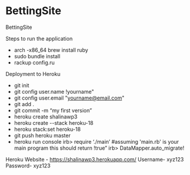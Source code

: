 # BettingSite
BettingSite

Steps to run the application

-	arch -x86_64 brew install ruby
-	sudo bundle install
-	rackup config.ru

Deployment to Heroku

-	git init
-	git config user.name !yourname" 
-	git config user.email "yourname@email.com" 
-	git add .
-	git commit  -m “my first version”
-	heroku create shalinawp3
-	heroku create --stack heroku-18
-	heroku stack:set heroku-18
-	git push heroku master
-	heroku run console
irb> require ‘./main’  #assuming 'main.rb' is your main program 
this should return !true” 
irb> DataMapper.auto_migrate! 

Heroku
Website - https://shalinawp3.herokuapp.com/
Username- xyz123
Password- xyz123
